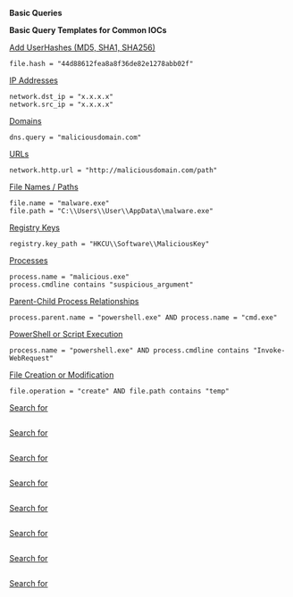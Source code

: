 **Basic Queries**

**Basic Query Templates for Common IOCs**

<ins>Add UserHashes (MD5, SHA1, SHA256)
```
file.hash = "44d88612fea8a8f36de82e1278abb02f"
```
<ins>IP Addresses
```
network.dst_ip = "x.x.x.x"
network.src_ip = "x.x.x.x"
```
<ins>Domains
```
dns.query = "maliciousdomain.com"
```
<ins>URLs
```
network.http.url = "http://maliciousdomain.com/path"
```
<ins>File Names / Paths
```
file.name = "malware.exe"
file.path = "C:\\Users\\User\\AppData\\malware.exe"
```
<ins>Registry Keys
```
registry.key_path = "HKCU\\Software\\MaliciousKey"
```
<ins>Processes
```
process.name = "malicious.exe"
process.cmdline contains "suspicious_argument"
```
<ins>Parent-Child Process Relationships
```
process.parent.name = "powershell.exe" AND process.name = "cmd.exe"
```
<ins>PowerShell or Script Execution
```
process.name = "powershell.exe" AND process.cmdline contains "Invoke-WebRequest"
```
<ins>File Creation or Modification
```
file.operation = "create" AND file.path contains "temp"
```
<ins>Search for
```

```
<ins>Search for
```

```
<ins>Search for
```

```
<ins>Search for
```

```
<ins>Search for
```

```
<ins>Search for
```

```
<ins>Search for
```

```
<ins>Search for
```

```
